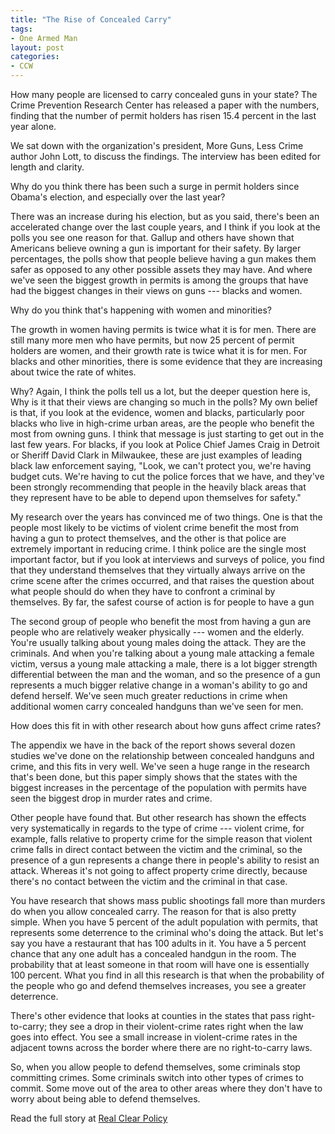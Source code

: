 ```yaml
---
title: "The Rise of Concealed Carry"
tags:
- One Armed Man
layout: post
categories:
- CCW
---
```


How many people are licensed to carry concealed guns in your state? The Crime Prevention Research Center has released a paper with the numbers, finding that the number of permit holders has risen 15.4 percent in the last year alone.

We sat down with the organization's president, More Guns, Less Crime author John Lott, to discuss the findings. The interview has been edited for length and clarity.

Why do you think there has been such a surge in permit holders since Obama's election, and especially over the last year?

There was an increase during his election, but as you said, there's been an accelerated change over the last couple years, and I think if you look at the polls you see one reason for that. Gallup and others have shown that Americans believe owning a gun is important for their safety. By larger percentages, the polls show that people believe having a gun makes them safer as opposed to any other possible assets they may have. And where we've seen the biggest growth in permits is among the groups that have had the biggest changes in their views on guns --- blacks and women.

Why do you think that's happening with women and minorities?

The growth in women having permits is twice what it is for men. There are still many more men who have permits, but now 25 percent of permit holders are women, and their growth rate is twice what it is for men. For blacks and other minorities, there is some evidence that they are increasing about twice the rate of whites.

Why? Again, I think the polls tell us a lot, but the deeper question here is, Why is it that their views are changing so much in the polls? My own belief is that, if you look at the evidence, women and blacks, particularly poor blacks who live in high-crime urban areas, are the people who benefit the most from owning guns. I think that message is just starting to get out in the last few years. For blacks, if you look at Police Chief James Craig in Detroit or Sheriff David Clark in Milwaukee, these are just examples of leading black law enforcement saying, "Look, we can't protect you, we're having budget cuts. We're having to cut the police forces that we have, and they've been strongly recommending that people in the heavily black areas that they represent have to be able to depend upon themselves for safety."

My research over the years has convinced me of two things. One is that the people most likely to be victims of violent crime benefit the most from having a gun to protect themselves, and the other is that police are extremely important in reducing crime. I think police are the single most important factor, but if you look at interviews and surveys of police, you find that they understand themselves that they virtually always arrive on the crime scene after the crimes occurred, and that raises the question about what people should do when they have to confront a criminal by themselves. By far, the safest course of action is for people to have a gun

The second group of people who benefit the most from having a gun are people who are relatively weaker physically --- women and the elderly. You're usually talking about young males doing the attack. They are the criminals. And when you're talking about a young male attacking a female victim, versus a young male attacking a male, there is a lot bigger strength differential between the man and the woman, and so the presence of a gun represents a much bigger relative change in a woman's ability to go and defend herself. We've seen much greater reductions in crime when additional women carry concealed handguns than we've seen for men.

How does this fit in with other research about how guns affect crime rates?

The appendix we have in the back of the report shows several dozen studies we've done on the relationship between concealed handguns and crime, and this fits in very well. We've seen a huge range in the research that's been done, but this paper simply shows that the states with the biggest increases in the percentage of the population with permits have seen the biggest drop in murder rates and crime.

Other people have found that. But other research has shown the effects very systematically in regards to the type of crime --- violent crime, for example, falls relative to property crime for the simple reason that violent crime falls in direct contact between the victim and the criminal, so the presence of a gun represents a change there in people's ability to resist an attack. Whereas it's not going to affect property crime directly, because there's no contact between the victim and the criminal in that case.

You have research that shows mass public shootings fall more than murders do when you allow concealed carry. The reason for that is also pretty simple. When you have 5 percent of the adult population with permits, that represents some deterrence to the criminal who's doing the attack. But let's say you have a restaurant that has 100 adults in it. You have a 5 percent chance that any one adult has a concealed handgun in the room. The probability that at least someone in that room will have one is essentially 100 percent. What you find in all this research is that when the probability of the people who go and defend themselves increases, you see a greater deterrence.

There's other evidence that looks at counties in the states that pass right-to-carry; they see a drop in their violent-crime rates right when the law goes into effect. You see a small increase in violent-crime rates in the adjacent towns across the border where there are no right-to-carry laws.

So, when you allow people to defend themselves, some criminals stop committing crimes. Some criminals switch into other types of crimes to commit. Some move out of the area to other areas where they don't have to worry about being able to defend themselves.

Read the full story at [Real Clear Policy](https://www.realclearpolicy.com/articles/2015/07/17/the_rise_of_concealed_carry_1369.html)